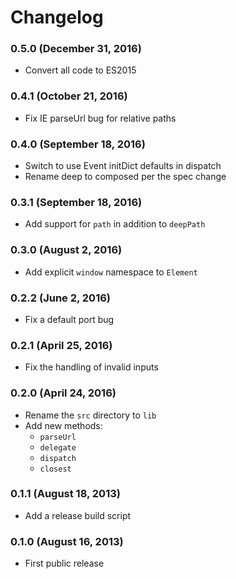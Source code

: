 Changelog
=========

### 0.5.0 (December 31, 2016)

* Convert all code to ES2015

### 0.4.1 (October 21, 2016)

* Fix IE parseUrl bug for relative paths

### 0.4.0 (September 18, 2016)

* Switch to use Event initDict defaults in dispatch
* Rename deep to composed per the spec change

### 0.3.1 (September 18, 2016)

* Add support for `path` in addition to `deepPath`

### 0.3.0 (August 2, 2016)

* Add explicit `window` namespace to `Element`

### 0.2.2 (June 2, 2016)

* Fix a default port bug

### 0.2.1 (April 25, 2016)

* Fix the handling of invalid inputs

### 0.2.0 (April 24, 2016)

* Rename the `src` directory to `lib`
* Add new methods:
  * `parseUrl`
  * `delegate`
  * `dispatch`
  * `closest`

### 0.1.1 (August 18, 2013)

* Add a release build script

### 0.1.0 (August 16, 2013)

* First public release
